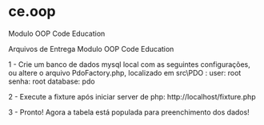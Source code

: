 # ce.oop
Modulo OOP Code Education

Arquivos de Entrega Modulo OOP Code Education

1 - Crie um banco de dados mysql local com as seguintes configurações, ou altere o arquivo PdoFactory.php, localizado em src\PDO :
 user: root
 senha: root
 database: pdo
 
2 - Execute a fixture após iniciar server de php:
http://localhost/fixture.php

3 - Pronto! Agora a tabela está populada para preenchimento dos dados!
